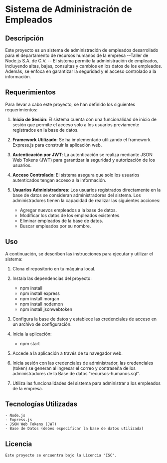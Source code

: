 # Sistema de Administración de Empleados

## Descripción
Este proyecto es un sistema de administración de empleados desarrollado para el departamento de recursos humanos de la empresa --Taller de Node.js S.A. de C.V. -- El sistema permite la administración de empleados, incluyendo altas, bajas, consultas y cambios en los datos de los empleados. Además, se enfoca en garantizar la seguridad y el acceso controlado a la información.



## Requerimientos
Para llevar a cabo este proyecto, se han definido los siguientes requerimientos:

1. **Inicio de Sesión**: El sistema cuenta con una funcionalidad de inicio de sesión que permite el acceso solo a los usuarios previamente registrados en la base de datos.

2. **Framework Utilizado**: Se ha implementado utilizando el framework Express.js para construir la aplicación web.

3. **Autenticación por JWT**: La autenticación se realiza mediante JSON Web Tokens (JWT) para garantizar la seguridad y autorización de los usuarios.

4. **Acceso Controlado**: El sistema asegura que solo los usuarios autenticados tengan acceso a la información.

5. **Usuarios Administradores**: Los usuarios registrados directamente en la base de datos se consideran administradores del sistema. Los administradores tienen la capacidad de realizar las siguientes acciones:

   - Agregar nuevos empleados a la base de datos.
   - Modificar los datos de los empleados existentes.
   - Eliminar empleados de la base de datos.
   - Buscar empleados por su nombre.

## Uso ##
A continuación, se describen las instrucciones para ejecutar y utilizar el sistema:

1. Clona el repositorio en tu máquina local.

2. Instala las dependencias del proyecto:
    - npm install
    - npm install express
    - npm install morgan
    - npm install nodemon
    - npm install jsonwebtoken

3. Configura la base de datos y establece las credenciales de acceso en un archivo de configuración.

4. Inicia la aplicación:
    - npm start

5. Accede a la aplicación a través de tu navegador web.

6. Inicia sesión con las credenciales de administrador, las credenciales (token) se generan al ingresar el correo y contraseña de los administradores de la Base de datos "recursos-humanos.sql".

7. Utiliza las funcionalidades del sistema para administrar a los empleados de la empresa.

## Tecnologías Utilizadas
    - Node.js
    - Express.js
    - JSON Web Tokens (JWT)
    - Base de Datos (debes especificar la base de datos utilizada)


## Licencia
    Este proyecto se encuentra bajo la Licencia "ISC".




